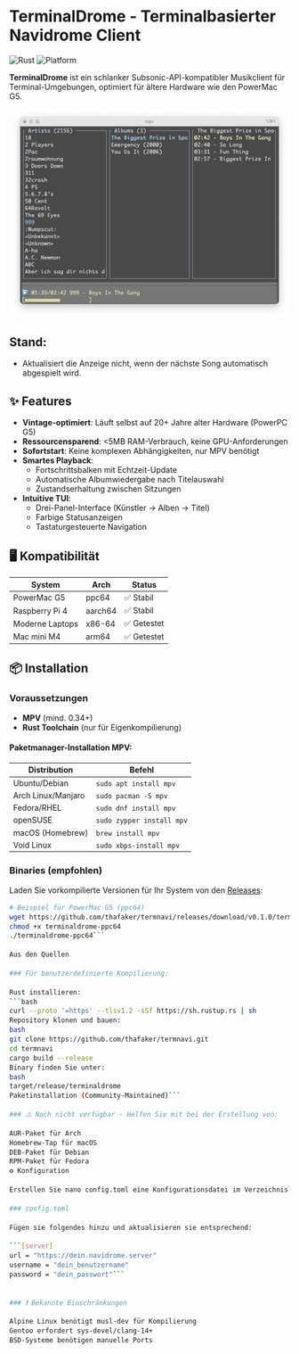 # TerminalDrome - Terminalbasierter Navidrome Client

![Rust](https://img.shields.io/badge/Rust-1.70+-orange)
![Platform](https://img.shields.io/badge/Platform-ppc64%20%7C%20aarch64%20%7C%20x86__64-lightgrey)

**TerminalDrome** ist ein schlanker Subsonic-API-kompatibler Musikclient für Terminal-Umgebungen, optimiert für ältere Hardware wie den PowerMac G5. 

![TerminalDrome Screenshot](terminaldrome.png)

## Stand:
* Aktualisiert die Anzeige nicht, wenn der nächste Song automatisch abgespielt wird.

## ✨ Features
- **Vintage-optimiert**: Läuft selbst auf 20+ Jahre alter Hardware (PowerPC G5)
- **Ressourcensparend**: <5MB RAM-Verbrauch, keine GPU-Anforderungen
- **Sofortstart**: Keine komplexen Abhängigkeiten, nur MPV benötigt
- **Smartes Playback**:
  - Fortschrittsbalken mit Echtzeit-Update
  - Automatische Albumwiedergabe nach Titelauswahl
  - Zustandserhaltung zwischen Sitzungen
- **Intuitive TUI**:
  - Drei-Panel-Interface (Künstler → Alben → Titel)
  - Farbige Statusanzeigen
  - Tastaturgesteuerte Navigation

## 🖥️ Kompatibilität
| System          | Arch     | Status      |
|-----------------|----------|-------------|
| PowerMac G5     | ppc64    | ✅ Stabil   |
| Raspberry Pi 4  | aarch64  | ✅ Stabil   |
| Moderne Laptops | x86-64   | ✅ Getestet |
| Mac mini M4 | arm64   | ✅ Getestet |

## 📦 Installation

### Voraussetzungen
- **MPV** (mind. 0.34+)
- **Rust Toolchain** (nur für Eigenkompilierung)

#### Paketmanager-Installation MPV:
| Distribution | Befehl |
|--------------|--------|
| Ubuntu/Debian | `sudo apt install mpv` |
| Arch Linux/Manjaro | `sudo pacman -S mpv` |
| Fedora/RHEL | `sudo dnf install mpv` |
| openSUSE | `sudo zypper install mpv` |
| macOS (Homebrew) | `brew install mpv` |
| Void Linux | `sudo xbps-install mpv` |

### Binaries (empfohlen)
Laden Sie vorkompilierte Versionen für Ihr System von den [Releases](https://github.com/thafaker/termnavi/releases):

```bash
# Beispiel für PowerMac G5 (ppc64)
wget https://github.com/thafaker/termnavi/releases/download/v0.1.0/terminaldrome-ppc64
chmod +x terminaldrome-ppc64
./terminaldrome-ppc64```

Aus den Quellen

### Für benutzerdefinierte Kompilierung:

Rust installieren:
```bash
curl --proto '=https' --tlsv1.2 -sSf https://sh.rustup.rs | sh
Repository klonen und bauen:
bash
git clone https://github.com/thafaker/termnavi.git
cd termnavi
cargo build --release
Binary finden Sie unter:
bash
target/release/terminaldrome
Paketinstallation (Community-Maintained)```

### ⚠️ Noch nicht verfügbar - Helfen Sie mit bei der Erstellung von:

AUR-Paket für Arch
Homebrew-Tap für macOS
DEB-Paket für Debian
RPM-Paket für Fedora
⚙️ Konfiguration

Erstellen Sie nano config.toml eine Konfigurationsdatei im Verzeichnis:

### config.toml

Fügen sie folgendes hinzu und aktualisieren sie entsprechend:

```[server]
url = "https://dein.navidrome.server"
username = "dein_benutzername"
password = "dein_passwort"```


### ❗ Bekannte Einschränkungen

Alpine Linux benötigt musl-dev für Kompilierung
Gentoo erfordert sys-devel/clang-14+
BSD-Systeme benötigen manuelle Ports